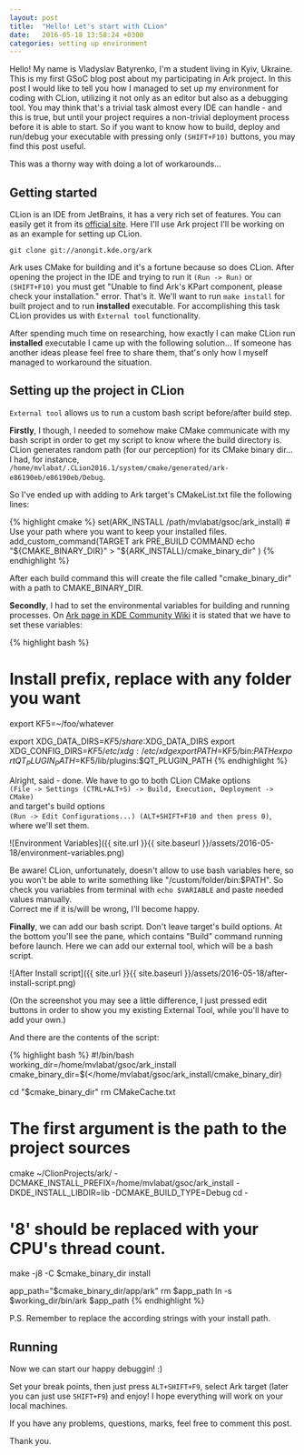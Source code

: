 ```yaml
---
layout: post
title:  "Hello! Let's start with CLion"
date:   2016-05-18 13:58:24 +0300
categories: setting up environment
---
```


Hello! My name is Vladyslav Batyrenko, I'm a student living in Kyiv, Ukraine.
This is my first GSoC blog post about my participating in Ark project.
In this post I would like to tell you how I managed to set up my environment
for coding with CLion, utilizing it not only as an editor but also as a
debugging tool. You may think that's a trivial task almost every IDE can handle - 
and this is true, but until your project requires a non-trivial deployment
process before it is able to start. So if you want to know how to build,
deploy and run/debug your executable with pressing only `(SHIFT+F10)` buttons,
you may find this post useful.

This was a thorny way with doing a lot of workarounds...

## Getting started
CLion is an IDE from JetBrains, it has a very rich set of features.
You can easily get it from its [official site][clion-official-site].
Here I'll use Ark project I'll be working on as an example for setting up CLion.

`git clone git://anongit.kde.org/ark`

Ark uses CMake for building and it's a fortune because so does CLion.
After opening the project in the IDE and trying to run it
`(Run -> Run)` or `(SHIFT+F10)` you must get "Unable to find Ark's KPart
component, please check your installation." error. That's it. We'll want
to run `make install` for built project and to run **installed** executable.
For accomplishing this task CLion provides us with `External tool` functionality.

After spending much time on researching, how exactly I can make CLion
run **installed** executable I came up with the following solution...
If someone has another ideas please feel free to share them, that's only
how I myself managed to workaround the situation.

## Setting up the project in CLion
`External tool` allows us to run a custom bash script before/after build step.

**Firstly**, I though, I needed to somehow make CMake communicate with
my bash script in order to get my script to know where the build directory is.
CLion generates random path (for our perception) for its CMake binary dir...
I had, for instance, `/home/mvlabat/.CLion2016.1/system/cmake/generated/ark-e86190eb/e86190eb/Debug`.

So I've ended up with adding to Ark target's CMakeList.txt file the following
lines:

{% highlight cmake %}
set(ARK_INSTALL /path/mvlabat/gsoc/ark_install) # Use your path where you want to keep your installed files.
add_custom_command(TARGET ark
    PRE_BUILD
    COMMAND echo "${CMAKE_BINARY_DIR}" > "${ARK_INSTALL}/cmake_binary_dir"
)
{% endhighlight %}

After each build command this will create the file called "cmake_binary_dir"
with a path to CMAKE_BINARY_DIR.

**Secondly**, I had to set the environmental variables for building and
running processes. On [Ark page in KDE Community Wiki][kde-community-ark-page]
it is stated that we have to set these variables:

{% highlight bash %}
# Install prefix, replace with any folder you want
export KF5=~/foo/whatever

export XDG_DATA_DIRS=$KF5/share:$XDG_DATA_DIRS
export XDG_CONFIG_DIRS=$KF5/etc/xdg:/etc/xdg
export PATH=$KF5/bin:$PATH
export QT_PLUGIN_PATH=$KF5/lib/plugins:$QT_PLUGIN_PATH
{% endhighlight %}

Alright, said - done. We have to go to both CLion CMake options<BR>
`(File -> Settings (CTRL+ALT+S) -> Build, Execution, Deployment -> CMake)`<BR>
and target's build options<BR>
`(Run -> Edit Configurations...) (ALT+SHIFT+F10 and then press 0)`,<BR>
where we'll set them.

![Environment Variables]({{ site.url }}{{ site.baseurl }}/assets/2016-05-18/environment-variables.png)

Be aware! CLion, unfortunately, doesn't allow to use bash variables here,
so you won't be able to write something like "/custom/folder/bin:$PATH".
So check you variables from terminal with `echo $VARIABLE` and paste needed
values manually.<BR>
Correct me if it is/will be wrong, I'll become happy.

**Finally**, we can add our bash script. Don't leave target's build options.
At the bottom you'll see the pane, which contains "Build" command running
before launch. Here we can add our external tool, which will be a bash script.

![After Install script]({{ site.url }}{{ site.baseurl }}/assets/2016-05-18/after-install-script.png)

(On the screenshot you may see a little difference, I just pressed edit
buttons in order to show you my existing External Tool, while you'll
have to add your own.)<BR>

And there are the contents of the script:

{% highlight bash %}
#!/bin/bash
working_dir=/home/mvlabat/gsoc/ark_install
cmake_binary_dir=$(</home/mvlabat/gsoc/ark_install/cmake_binary_dir)

cd "$cmake_binary_dir"
rm CMakeCache.txt
# The first argument is the path to the project sources
cmake ~/ClionProjects/ark/ -DCMAKE_INSTALL_PREFIX=/home/mvlabat/gsoc/ark_install -DKDE_INSTALL_LIBDIR=lib -DCMAKE_BUILD_TYPE=Debug
cd -

# '8' should be replaced with your CPU's thread count.
make -j8 -C $cmake_binary_dir install

app_path="$cmake_binary_dir/app/ark"
rm $app_path
ln -s $working_dir/bin/ark $app_path
{% endhighlight %}

P.S. Remember to replace the according strings with your install path.

## Running
Now we can start our happy debuggin! :)

Set your break points, then just press `ALT+SHIFT+F9`, select Ark target
(later you can just use `SHIFT+F9`) and enjoy! I hope everything will
work on your local machines.

If you have any problems, questions, marks, feel free to comment this post.

Thank you.

[clion-official-site]: https://www.jetbrains.com/clion/
[kde-community-ark-page]: https://community.kde.org/KDE_Utils/Ark
